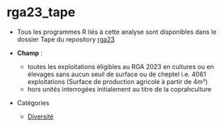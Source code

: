 # rga23_tape

- Tous les programmes R liés à cette analyse sont disponibles dans le dossier Tape du repository [rga23](https://github.com/nathalieDubreu/rga23) 

- **Champ** : 
    - toutes les exploitations éligibles au RGA 2023 en cultures ou en élevages sans aucun seuil de surface ou de cheptel i.e. 4061 exploitations (Surface de production agricole à partir de 4m²)
    - hors unités interrogées initialement au titre de la coprahculture
 
- Catégories
    - [Diversité](Diversity.md)
